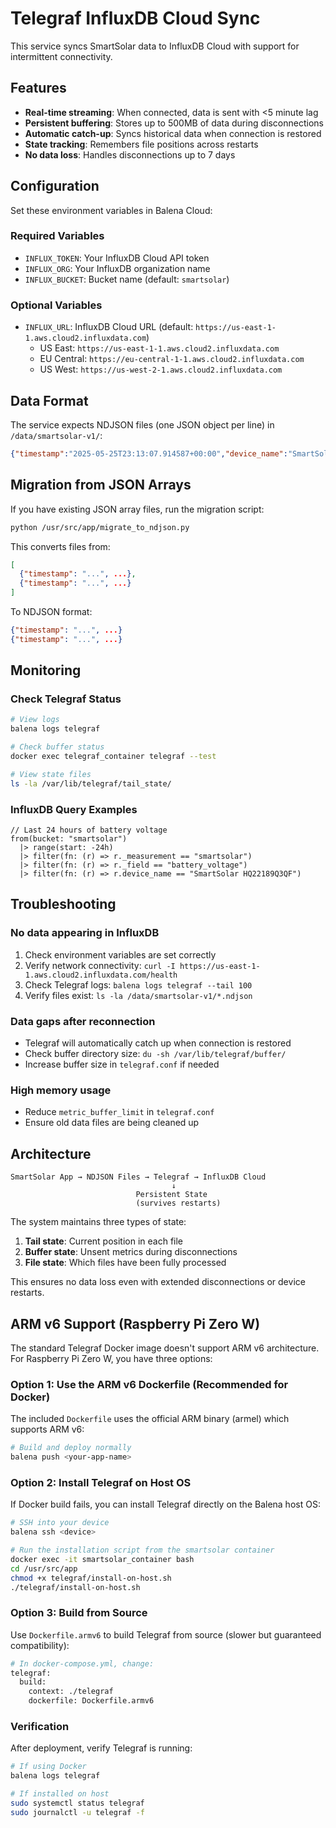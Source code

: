 # Telegraf InfluxDB Cloud Sync

This service syncs SmartSolar data to InfluxDB Cloud with support for intermittent connectivity.

## Features

- **Real-time streaming**: When connected, data is sent with <5 minute lag
- **Persistent buffering**: Stores up to 500MB of data during disconnections
- **Automatic catch-up**: Syncs historical data when connection is restored
- **State tracking**: Remembers file positions across restarts
- **No data loss**: Handles disconnections up to 7 days

## Configuration

Set these environment variables in Balena Cloud:

### Required Variables

- `INFLUX_TOKEN`: Your InfluxDB Cloud API token
- `INFLUX_ORG`: Your InfluxDB organization name
- `INFLUX_BUCKET`: Bucket name (default: `smartsolar`)

### Optional Variables

- `INFLUX_URL`: InfluxDB Cloud URL (default: `https://us-east-1-1.aws.cloud2.influxdata.com`)
  - US East: `https://us-east-1-1.aws.cloud2.influxdata.com`
  - EU Central: `https://eu-central-1-1.aws.cloud2.influxdata.com`
  - US West: `https://us-west-2-1.aws.cloud2.influxdata.com`

## Data Format

The service expects NDJSON files (one JSON object per line) in `/data/smartsolar-v1/`:

```json
{"timestamp":"2025-05-25T23:13:07.914587+00:00","device_name":"SmartSolar HQ22189Q3QF","device_address":"DF:C9:B0:6E:3F:EF","parsed_data":{"battery_voltage":12.34,"solar_power":0,...}}
```

## Migration from JSON Arrays

If you have existing JSON array files, run the migration script:

```bash
python /usr/src/app/migrate_to_ndjson.py
```

This converts files from:
```json
[
  {"timestamp": "...", ...},
  {"timestamp": "...", ...}
]
```

To NDJSON format:
```json
{"timestamp": "...", ...}
{"timestamp": "...", ...}
```

## Monitoring

### Check Telegraf Status

```bash
# View logs
balena logs telegraf

# Check buffer status
docker exec telegraf_container telegraf --test

# View state files
ls -la /var/lib/telegraf/tail_state/
```

### InfluxDB Query Examples

```flux
// Last 24 hours of battery voltage
from(bucket: "smartsolar")
  |> range(start: -24h)
  |> filter(fn: (r) => r._measurement == "smartsolar")
  |> filter(fn: (r) => r._field == "battery_voltage")
  |> filter(fn: (r) => r.device_name == "SmartSolar HQ22189Q3QF")
```

## Troubleshooting

### No data appearing in InfluxDB

1. Check environment variables are set correctly
2. Verify network connectivity: `curl -I https://us-east-1-1.aws.cloud2.influxdata.com/health`
3. Check Telegraf logs: `balena logs telegraf --tail 100`
4. Verify files exist: `ls -la /data/smartsolar-v1/*.ndjson`

### Data gaps after reconnection

- Telegraf will automatically catch up when connection is restored
- Check buffer directory size: `du -sh /var/lib/telegraf/buffer/`
- Increase buffer size in `telegraf.conf` if needed

### High memory usage

- Reduce `metric_buffer_limit` in `telegraf.conf`
- Ensure old data files are being cleaned up

## Architecture

```
SmartSolar App → NDJSON Files → Telegraf → InfluxDB Cloud
                                    ↓
                            Persistent State
                            (survives restarts)
```

The system maintains three types of state:
1. **Tail state**: Current position in each file
2. **Buffer state**: Unsent metrics during disconnections  
3. **File state**: Which files have been fully processed

This ensures no data loss even with extended disconnections or device restarts.

## ARM v6 Support (Raspberry Pi Zero W)

The standard Telegraf Docker image doesn't support ARM v6 architecture. For Raspberry Pi Zero W, you have three options:

### Option 1: Use the ARM v6 Dockerfile (Recommended for Docker)

The included `Dockerfile` uses the official ARM binary (armel) which supports ARM v6:

```bash
# Build and deploy normally
balena push <your-app-name>
```

### Option 2: Install Telegraf on Host OS

If Docker build fails, you can install Telegraf directly on the Balena host OS:

```bash
# SSH into your device
balena ssh <device> 

# Run the installation script from the smartsolar container
docker exec -it smartsolar_container bash
cd /usr/src/app
chmod +x telegraf/install-on-host.sh
./telegraf/install-on-host.sh
```

### Option 3: Build from Source

Use `Dockerfile.armv6` to build Telegraf from source (slower but guaranteed compatibility):

```bash
# In docker-compose.yml, change:
telegraf:
  build: 
    context: ./telegraf
    dockerfile: Dockerfile.armv6
```

### Verification

After deployment, verify Telegraf is running:

```bash
# If using Docker
balena logs telegraf

# If installed on host
sudo systemctl status telegraf
sudo journalctl -u telegraf -f
``` 